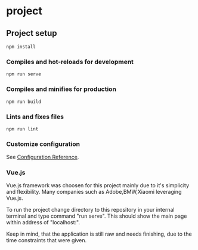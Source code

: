 # project

## Project setup
```
npm install
```

### Compiles and hot-reloads for development
```
npm run serve
```

### Compiles and minifies for production
```
npm run build
```

### Lints and fixes files
```
npm run lint
```

### Customize configuration
See [Configuration Reference](https://cli.vuejs.org/config/).


### Vue.js
Vue.js framework was choosen for this project mainly due to it's simplicity and flexibility. 
Many companies such as Adobe,BMW,Xiaomi leveraging Vue.js. 

To run the project change directory to this repository in your internal terminal and type command "run serve".
This should show the main page within address of "localhost:".

Keep in mind, that the application is still raw and needs finishing, due to the time constraints that were given.

